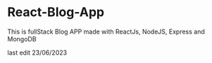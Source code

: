 # React-Blog-App

This is fullStack Blog APP made with ReactJs, NodeJS, Express and MongoDB

last edit 23/06/2023
